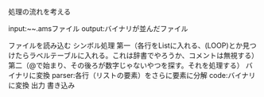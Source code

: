 処理の流れを考える

input:~~.amsファイル
output:バイナリが並んだファイル

ファイルを読み込む
シンボル処理
    第一（各行をListに入れる、(LOOP)とか見つけたらラベルテーブルに入れる。これは辞書でやろうか、コメントは無視する）　
    第二（@で始まり、その後ろが数字じゃないやつを探す。それを処理する）
バイナリに変換
    parser:各行（リストの要素）をさらに要素に分解
    code:バイナリに変換
出力
    書き込み